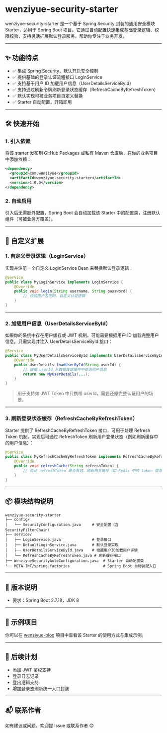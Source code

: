 


# **wenziyue-security-starter**





wenziyue-security-starter 是一个基于 Spring Security 封装的通用安全模块 Starter，适用于 Spring Boot 项目。它通过自动配置快速集成基础登录逻辑、权限校验，支持灵活扩展默认登录服务，帮助你专注于业务开发。



------





## **✨ 功能特点**





- ✅ 集成 Spring Security，默认开启安全控制
- ✅ 提供基础的登录认证流程接口 LoginService
- ✅ 支持基于用户 ID 加载用户信息（UserDetailsServiceById）
- ✅ 支持通过刷新令牌刷新登录状态缓存（RefreshCacheByRefreshToken）
- ✅ 默认实现可被业务项目自定义替换
- ✅ Starter 自动配置，开箱即用





------





## **🛠️ 快速开始**







### **1. 引入依赖**





将该 starter 发布到 GitHub Packages 或私有 Maven 仓库后，在你的业务项目中添加依赖：

```xml
<dependency>
  <groupId>com.wenziyue</groupId>
  <artifactId>wenziyue-security-starter</artifactId>
  <version>1.0.0</version>
</dependency>
```



### **2. 自动启用**





引入后无需额外配置，Spring Boot 会自动加载该 Starter 中的配置类，注册默认组件（可被业务方覆盖）。



------





## **🔧 自定义扩展**







### **1. 自定义登录逻辑（LoginService）**





实现并注册一个自定义 LoginService Bean 来替换默认登录逻辑：

```java
@Service
public class MyLoginService implements LoginService {
    @Override
    public void login(String username, String password) {
        // 校验用户名密码、自定义认证逻辑
    }
}
```



------





### **2. 加载用户信息（UserDetailsServiceById）**





如果你的系统中存在用户缓存或 JWT 机制，可能需要根据用户 ID 加载完整用户信息。只需实现并注入 UserDetailsServiceById 接口：

```java
@Service
public class MyUserDetailsServiceById implements UserDetailsServiceById {
    @Override
    public UserDetails loadUserById(String userId) {
        // 根据 userId 从数据库或缓存中查询用户信息
        return new MyUserDetails(...);
    }
}
```

> 用于支持如 JWT Token 中只携带 userId，需要还原完整认证用户的场景。



------





### **3. 刷新登录状态缓存（RefreshCacheByRefreshToken）**





Starter 提供了 RefreshCacheByRefreshToken 接口，可用于处理 Refresh Token 机制。实现后可通过 RefreshToken 刷新用户登录状态（例如刷新缓存中的用户信息）：

```java
@Service
public class MyRefreshCacheByRefreshToken implements RefreshCacheByRefreshToken {
    @Override
    public void refreshCache(String refreshToken) {
        // 验证 refreshToken 是否有效，刷新相关缓存（如 Redis 中的 token 信息）
    }
}
```



------





## **📦 模块结构说明**



```
wenziyue-security-starter
├── config/
│   └── SecurityConfiguration.java     # 安全配置（含 SecurityFilterChain）
├── service/
│   ├── LoginService.java              # 登录接口
│   ├── DefaultLoginService.java       # 默认登录实现
│   ├── UserDetailsServiceById.java    # 根据用户ID加载用户详情
│   └── RefreshCacheByRefreshToken.java # 刷新缓存接口
├── WenziyueSecurityAutoConfiguration.java  # Starter 自动配置类
└── META-INF/spring.factories               # Spring Boot 自动装配入口
```



------





## **📄 版本说明**




- 要求：Spring Boot 2.7.18，JDK 8





------





## **🔗 示例项目**





你可以在 [wenziyue-blog](https://github.com/wenziyue1984/wenziyue-blog) 项目中查看该 Starter 的使用方式与集成示例。



------





## **🧩 后续计划**





- 添加 JWT 鉴权支持
- 登录日志记录
- 登出逻辑支持
- 增加登录态刷新统一入口封装





------





## **📬 联系作者**





如有建议或问题，欢迎提 Issue 或联系作者 😊

